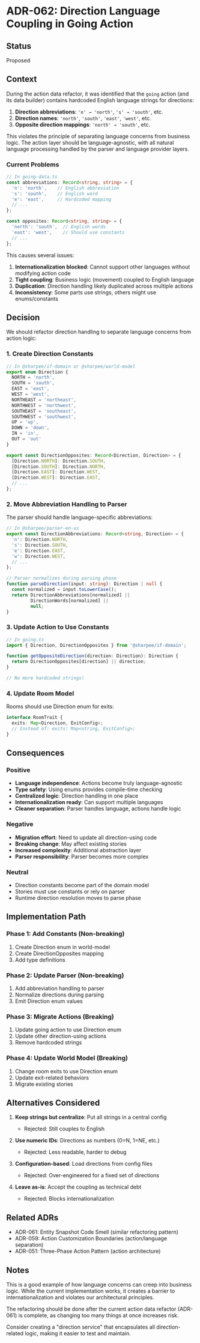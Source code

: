 # ADR-062: Direction Language Coupling in Going Action

## Status
Proposed

## Context

During the action data refactor, it was identified that the `going` action (and its data builder) contains hardcoded English language strings for directions:

1. **Direction abbreviations**: `'n' → 'north'`, `'s' → 'south'`, etc.
2. **Direction names**: `'north'`, `'south'`, `'east'`, `'west'`, etc.
3. **Opposite direction mappings**: `'north' → 'south'`, etc.

This violates the principle of separating language concerns from business logic. The action layer should be language-agnostic, with all natural language processing handled by the parser and language provider layers.

### Current Problems

```typescript
// In going-data.ts
const abbreviations: Record<string, string> = {
  'n': 'north',    // English abbreviation
  's': 'south',    // English word
  'e': 'east',     // Hardcoded mapping
  // ...
};

const opposites: Record<string, string> = {
  'north': 'south',  // English words
  'east': 'west',    // Should use constants
  // ...
};
```

This causes several issues:

1. **Internationalization blocked**: Cannot support other languages without modifying action code
2. **Tight coupling**: Business logic (movement) coupled to English language
3. **Duplication**: Direction handling likely duplicated across multiple actions
4. **Inconsistency**: Some parts use strings, others might use enums/constants

## Decision

We should refactor direction handling to separate language concerns from action logic:

### 1. Create Direction Constants

```typescript
// In @sharpee/if-domain or @sharpee/world-model
export enum Direction {
  NORTH = 'north',
  SOUTH = 'south',
  EAST = 'east',
  WEST = 'west',
  NORTHEAST = 'northeast',
  NORTHWEST = 'northwest',
  SOUTHEAST = 'southeast',
  SOUTHWEST = 'southwest',
  UP = 'up',
  DOWN = 'down',
  IN = 'in',
  OUT = 'out'
}

export const DirectionOpposites: Record<Direction, Direction> = {
  [Direction.NORTH]: Direction.SOUTH,
  [Direction.SOUTH]: Direction.NORTH,
  [Direction.EAST]: Direction.WEST,
  [Direction.WEST]: Direction.EAST,
  // ...
};
```

### 2. Move Abbreviation Handling to Parser

The parser should handle language-specific abbreviations:

```typescript
// In @sharpee/parser-en-us
export const DirectionAbbreviations: Record<string, Direction> = {
  'n': Direction.NORTH,
  's': Direction.SOUTH,
  'e': Direction.EAST,
  'w': Direction.WEST,
  // ...
};

// Parser normalizes during parsing phase
function parseDirection(input: string): Direction | null {
  const normalized = input.toLowerCase();
  return DirectionAbbreviations[normalized] || 
         DirectionWords[normalized] || 
         null;
}
```

### 3. Update Action to Use Constants

```typescript
// In going.ts
import { Direction, DirectionOpposites } from '@sharpee/if-domain';

function getOppositeDirection(direction: Direction): Direction {
  return DirectionOpposites[direction] || direction;
}

// No more hardcoded strings!
```

### 4. Update Room Model

Rooms should use Direction enum for exits:

```typescript
interface RoomTrait {
  exits: Map<Direction, ExitConfig>;
  // Instead of: exits: Map<string, ExitConfig>;
}
```

## Consequences

### Positive
- **Language independence**: Actions become truly language-agnostic
- **Type safety**: Using enums provides compile-time checking
- **Centralized logic**: Direction handling in one place
- **Internationalization ready**: Can support multiple languages
- **Cleaner separation**: Parser handles language, actions handle logic

### Negative
- **Migration effort**: Need to update all direction-using code
- **Breaking change**: May affect existing stories
- **Increased complexity**: Additional abstraction layer
- **Parser responsibility**: Parser becomes more complex

### Neutral
- Direction constants become part of the domain model
- Stories must use constants or rely on parser
- Runtime direction resolution moves to parse phase

## Implementation Path

### Phase 1: Add Constants (Non-breaking)
1. Create Direction enum in world-model
2. Create DirectionOpposites mapping
3. Add type definitions

### Phase 2: Update Parser (Non-breaking)
1. Add abbreviation handling to parser
2. Normalize directions during parsing
3. Emit Direction enum values

### Phase 3: Migrate Actions (Breaking)
1. Update going action to use Direction enum
2. Update other direction-using actions
3. Remove hardcoded strings

### Phase 4: Update World Model (Breaking)
1. Change room exits to use Direction enum
2. Update exit-related behaviors
3. Migrate existing stories

## Alternatives Considered

1. **Keep strings but centralize**: Put all strings in a central config
   - Rejected: Still couples to English

2. **Use numeric IDs**: Directions as numbers (0=N, 1=NE, etc.)
   - Rejected: Less readable, harder to debug

3. **Configuration-based**: Load directions from config files
   - Rejected: Over-engineered for a fixed set of directions

4. **Leave as-is**: Accept the coupling as technical debt
   - Rejected: Blocks internationalization

## Related ADRs
- ADR-061: Entity Snapshot Code Smell (similar refactoring pattern)
- ADR-059: Action Customization Boundaries (action/language separation)
- ADR-051: Three-Phase Action Pattern (action architecture)

## Notes

This is a good example of how language concerns can creep into business logic. While the current implementation works, it creates a barrier to internationalization and violates our architectural principles.

The refactoring should be done after the current action data refactor (ADR-061) is complete, as changing too many things at once increases risk.

Consider creating a "direction service" that encapsulates all direction-related logic, making it easier to test and maintain.